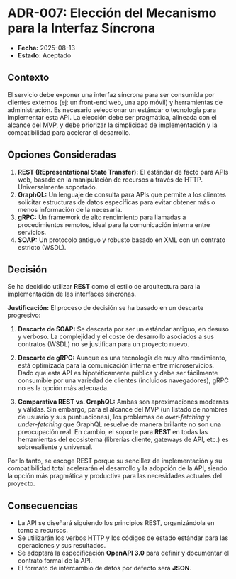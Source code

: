 # ADR-007: Elección del Mecanismo para la Interfaz Síncrona

- **Fecha:** 2025-08-13
- **Estado:** Aceptado

## Contexto

El servicio debe exponer una interfaz síncrona para ser consumida por clientes externos (ej: un front-end web, una app móvil) y herramientas de administración. Es necesario seleccionar un estándar o tecnología para implementar esta API. La elección debe ser pragmática, alineada con el alcance del MVP, y debe priorizar la simplicidad de implementación y la compatibilidad para acelerar el desarrollo.

## Opciones Consideradas

1.  **REST (REpresentational State Transfer):** El estándar de facto para APIs web, basado en la manipulación de recursos a través de HTTP. Universalmente soportado.
2.  **GraphQL:** Un lenguaje de consulta para APIs que permite a los clientes solicitar estructuras de datos específicas para evitar obtener más o menos información de la necesaria.
3.  **gRPC:** Un framework de alto rendimiento para llamadas a procedimientos remotos, ideal para la comunicación interna entre servicios.
4.  **SOAP:** Un protocolo antiguo y robusto basado en XML con un contrato estricto (WSDL).

## Decisión

Se ha decidido utilizar **REST** como el estilo de arquitectura para la implementación de las interfaces síncronas.

**Justificación:**
El proceso de decisión se ha basado en un descarte progresivo:

1.  **Descarte de SOAP:** Se descarta por ser un estándar antiguo, en desuso y verboso. La complejidad y el coste de desarrollo asociados a sus contratos (WSDL) no se justifican para un proyecto nuevo.

2.  **Descarte de gRPC:** Aunque es una tecnología de muy alto rendimiento, está optimizada para la comunicación interna entre microservicios. Dado que esta API es hipotéticamente pública y debe ser fácilmente consumible por una variedad de clientes (incluidos navegadores), gRPC no es la opción más adecuada.

3.  **Comparativa REST vs. GraphQL:** Ambas son aproximaciones modernas y válidas. Sin embargo, para el alcance del MVP (un listado de nombres de usuario y sus puntuaciones), los problemas de *over-fetching* y *under-fetching* que GraphQL resuelve de manera brillante no son una preocupación real. En cambio, el soporte para **REST** en todas las herramientas del ecosistema (librerías cliente, gateways de API, etc.) es sobresaliente y universal.

Por lo tanto, se escoge REST porque su sencillez de implementación y su compatibilidad total acelerarán el desarrollo y la adopción de la API, siendo la opción más pragmática y productiva para las necesidades actuales del proyecto.

## Consecuencias

* La API se diseñará siguiendo los principios REST, organizándola en torno a recursos.
* Se utilizarán los verbos HTTP y los códigos de estado estándar para las operaciones y sus resultados.
* Se adoptará la especificación **OpenAPI 3.0** para definir y documentar el contrato formal de la API.
* El formato de intercambio de datos por defecto será **JSON**.